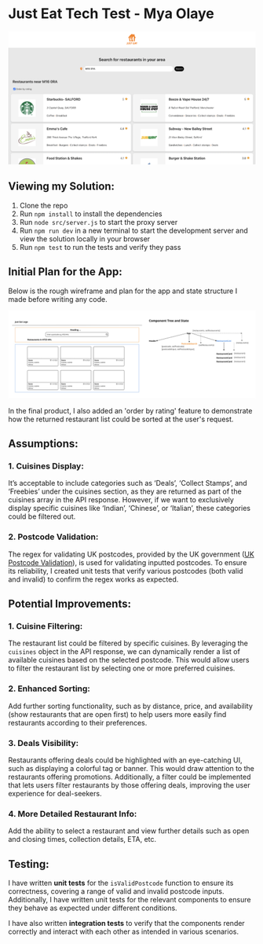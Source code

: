 # Just Eat Tech Test - Mya Olaye

![Preview](./src/assets/Just%20Eat%20Tech%20Task%20-%20Preview.png)

## Viewing my Solution:
1. Clone the repo
2. Run `npm install` to install the dependencies
3. Run `node src/server.js` to start the proxy server 
4. Run `npm run dev` in a new terminal to start the development server and view the solution locally in your browser
5. Run `npm test` to run the tests and verify they pass

## Initial Plan for the App:
Below is the rough wireframe and plan for the app and state structure I made before writing any code.

![Just Eat Tech Challenge Plan](src/assets/Just%20Eat%20Tech%20Challenge%20-%20Plan.jpg)

In the final product, I also added an 'order by rating' feature to demonstrate how the returned restaurant list could be sorted at the user's request.

## Assumptions:

### 1. Cuisines Display:
It’s acceptable to include categories such as ‘Deals’, ‘Collect Stamps’, and ‘Freebies’ under the cuisines section, as they are returned as part of the cuisines array in the API response. However, if we want to exclusively display specific cuisines like ‘Indian’, ‘Chinese’, or ‘Italian’, these categories could be filtered out.

### 2. Postcode Validation:
The regex for validating UK postcodes, provided by the UK government ([UK Postcode Validation](https://assets.publishing.service.gov.uk/media/5a7f3ff4ed915d74e33f5438/Bulk_Data_Transfer_-_additional_validation_valid_from_12_November_2015.pdf)), is used for validating inputted postcodes. To ensure its reliability, I created unit tests that verify various postcodes (both valid and invalid) to confirm the regex works as expected.

## Potential Improvements:

### 1. Cuisine Filtering:
The restaurant list could be filtered by specific cuisines. By leveraging the `cuisines` object in the API response, we can dynamically render a list of available cuisines based on the selected postcode. This would allow users to filter the restaurant list by selecting one or more preferred cuisines.

### 2. Enhanced Sorting:
Add further sorting functionality, such as by distance, price, and availability (show restaurants that are open first) to help users more easily find restaurants according to their preferences.

### 3. Deals Visibility:
Restaurants offering deals could be highlighted with an eye-catching UI, such as displaying a colorful tag or banner. This would draw attention to the restaurants offering promotions. Additionally, a filter could be implemented that lets users filter restaurants by those offering deals, improving the user experience for deal-seekers.

### 4. More Detailed Restaurant Info:
Add the ability to select a restaurant and view further details such as open and closing times, collection details, ETA, etc.

## Testing:
I have written **unit tests** for the `isValidPostcode` function to ensure its correctness, covering a range of valid and invalid postcode inputs. Additionally, I have written unit tests for the relevant components to ensure they behave as expected under different conditions.

I have also written **integration tests** to verify that the components render correctly and interact with each other as intended in various scenarios.
